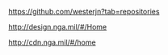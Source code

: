 
https://github.com/westerjn?tab=repositories

http://design.nga.mil/#/Home

http://cdn.nga.mil/#/home
